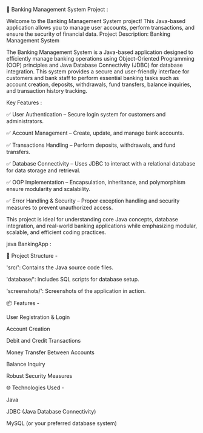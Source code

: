 🏦 Banking Management System Project :

Welcome to the Banking Management System project! This Java-based application allows you to manage user accounts, perform transactions, and ensure the security of financial data.
Project Description: Banking Management System

The Banking Management System is a Java-based application designed to efficiently manage banking operations using Object-Oriented Programming (OOP) principles and Java Database Connectivity (JDBC) for database integration. This system provides a secure and user-friendly interface for customers and bank staff to perform essential banking tasks such as account creation, deposits, withdrawals, fund transfers, balance inquiries, and transaction history tracking.

Key Features :

✅ User Authentication – Secure login system for customers and administrators.

✅ Account Management – Create, update, and manage bank accounts.

✅ Transactions Handling – Perform deposits, withdrawals, and fund transfers.

✅ Database Connectivity – Uses JDBC to interact with a relational database for data storage and retrieval.

✅ OOP Implementation – Encapsulation, inheritance, and polymorphism ensure modularity and scalability.

✅ Error Handling & Security – Proper exception handling and security measures to prevent unauthorized access.

This project is ideal for understanding core Java concepts, database integration, and real-world banking applications while emphasizing modular, scalable, and efficient coding practices.

java BankingApp :

📂 Project Structure -

'src/': Contains the Java source code files.

'database/': Includes SQL scripts for database setup.

'screenshots/': Screenshots of the application in action.

📦 Features -

User Registration & Login

Account Creation

Debit and Credit Transactions

Money Transfer Between Accounts

Balance Inquiry

Robust Security Measures

🌐 Technologies Used -

Java

JDBC (Java Database Connectivity)

MySQL (or your preferred database system)
